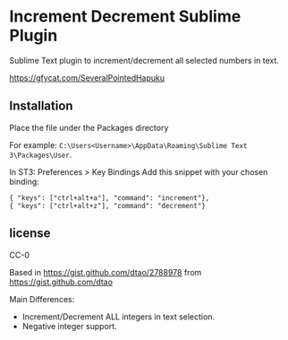 # Increment Decrement Sublime Plugin
Sublime Text plugin to increment/decrement all selected numbers in text.

https://gfycat.com/SeveralPointedHapuku

## Installation
Place the file under the Packages directory 

For example: `C:\Users<Username>\AppData\Roaming\Sublime Text 3\Packages\User`.

In ST3: Preferences > Key Bindings
Add this snippet with your chosen binding:
```
{ "keys": ["ctrl+alt+a"], "command": "increment"},
{ "keys": ["ctrl+alt+z"], "command": "decrement"}
```

## license
CC-0

Based in https://gist.github.com/dtao/2788978 from https://gist.github.com/dtao

Main Differences:
* Increment/Decrement ALL integers in text selection.
* Negative integer support.
